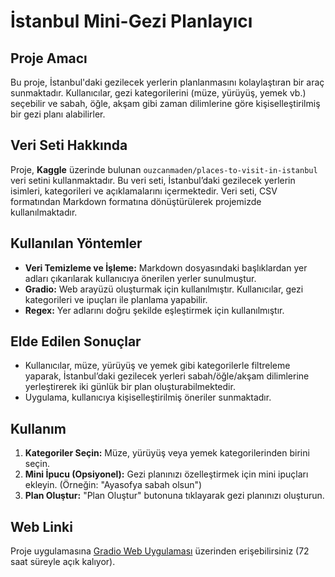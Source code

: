 
# İstanbul Mini-Gezi Planlayıcı

## Proje Amacı
Bu proje, İstanbul'daki gezilecek yerlerin planlanmasını kolaylaştıran bir araç sunmaktadır. Kullanıcılar, gezi kategorilerini (müze, yürüyüş, yemek vb.) seçebilir ve sabah, öğle, akşam gibi zaman dilimlerine göre kişiselleştirilmiş bir gezi planı alabilirler.

## Veri Seti Hakkında
Proje, **Kaggle** üzerinde bulunan `ouzcanmaden/places-to-visit-in-istanbul` veri setini kullanmaktadır. Bu veri seti, İstanbul’daki gezilecek yerlerin isimleri, kategorileri ve açıklamalarını içermektedir. Veri seti, CSV formatından Markdown formatına dönüştürülerek projemizde kullanılmaktadır.

## Kullanılan Yöntemler
- **Veri Temizleme ve İşleme:** Markdown dosyasındaki başlıklardan yer adları çıkarılarak kullanıcıya önerilen yerler sunulmuştur.
- **Gradio:** Web arayüzü oluşturmak için kullanılmıştır. Kullanıcılar, gezi kategorileri ve ipuçları ile planlama yapabilir.
- **Regex:** Yer adlarını doğru şekilde eşleştirmek için kullanılmıştır.
  
## Elde Edilen Sonuçlar
- Kullanıcılar, müze, yürüyüş ve yemek gibi kategorilerle filtreleme yaparak, İstanbul’daki gezilecek yerleri sabah/öğle/akşam dilimlerine yerleştirerek iki günlük bir plan oluşturabilmektedir.
- Uygulama, kullanıcıya kişiselleştirilmiş öneriler sunmaktadır.

## Kullanım
1. **Kategoriler Seçin:** Müze, yürüyüş veya yemek kategorilerinden birini seçin.
2. **Mini İpucu (Opsiyonel):** Gezi planınızı özelleştirmek için mini ipuçları ekleyin. (Örneğin: "Ayasofya sabah olsun")
3. **Plan Oluştur:** "Plan Oluştur" butonuna tıklayarak gezi planınızı oluşturun.

## Web Linki
Proje uygulamasına [Gradio Web Uygulaması](https://9de61b3c7cdbbed131.gradio.live) üzerinden erişebilirsiniz (72 saat süreyle açık kalıyor).

